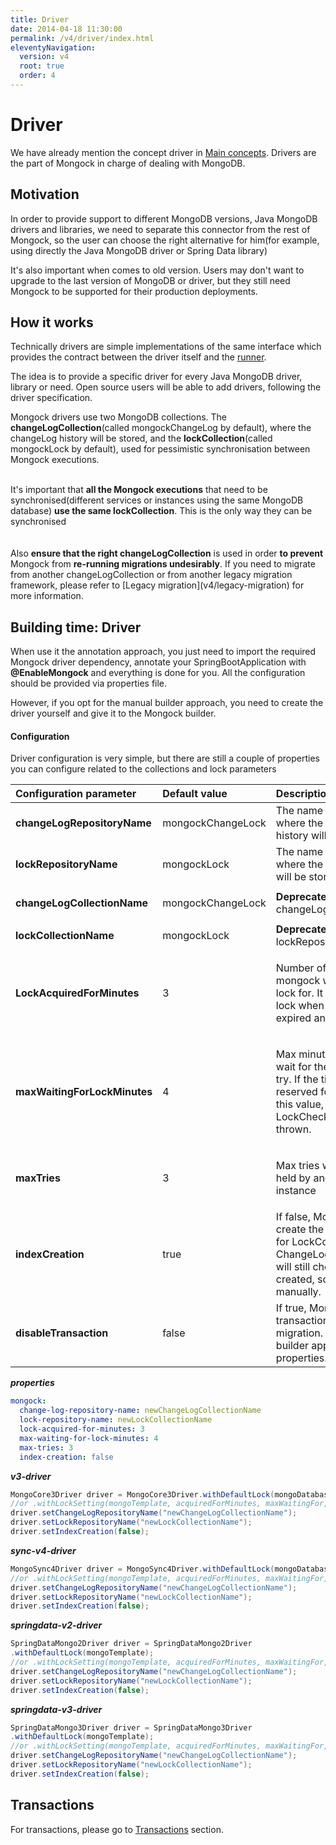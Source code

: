 ```yaml
---
title: Driver
date: 2014-04-18 11:30:00 
permalink: /v4/driver/index.html
eleventyNavigation:
  version: v4
  root: true
  order: 4
---
```


# Driver

We have already mention the concept driver in [Main concepts](/v4/main-concepts#driver). Drivers are the part of Mongock in charge of dealing with MongoDB.

## Motivation

In order to provide support to different MongoDB versions, Java MongoDB drivers and libraries, we need to separate this connector from the rest of Mongock, so the user can choose the right alternative for him(for example, using directly the Java MongoDB driver or Spring Data library)

It's also important when comes to old version. Users may don't want to upgrade to the last version of MongoDB or driver, but they still need Mongock to be supported for their production deployments.

## How it works

Technically drivers are simple implementations of the same interface which provides the contract between the driver itself and the [runner](/v4/standalone).

The idea is to provide a specific driver for every Java MongoDB driver, library or need. Open source users will be able to add drivers, following the driver specification.

Mongock drivers use two MongoDB collections. The **changeLogCollection**(called mongockChangeLog by default), where the changeLog history will be stored, and the **lockCollection**(called mongockLock by default), used for pessimistic synchronisation between Mongock executions.
<br><br>
<div class="tip">
It's important that <b>all the Mongock executions</b> that need to be synchronised(different services or instances using the same MongoDB database) <b>use the same lockCollection</b>. This is the only way they can be synchronised
</div>
<br><br>

<div class="tip">
Also <b>ensure that the right changeLogCollection</b> is used in order <b>to prevent</b> Mongock from <b>re-running migrations undesirably</b>. If you need to migrate from another changeLogCollection or from another legacy migration framework, please refer to [Legacy migration](v4/legacy-migration) for more information.
</div>

## Building time: Driver

When use it the annotation approach, you just need to import the required Mongock driver dependency, annotate your SpringBootApplication with **@EnableMongock** and everything is done for you.  All the configuration should be provided via properties file.

However, if you opt for the manual builder approach, you need to create the driver yourself and give it to the Mongock builder.

#### Configuration

Driver configuration is very simple, but there are still a couple of properties you can configure related to the collections and lock parameters

<table>
  <thead>
    <tr>
      <th style="text-align:left">Configuration parameter</th>
      <th style="text-align:left">Default value</th>
      <th style="text-align:left">Description</th>
    </tr>
  </thead>
  <tbody>
    <tr>
      <td style="text-align:left"><b>changeLogRepositoryName</b>
      </td>
      <td style="text-align:left">mongockChangeLock</td>
      <td style="text-align:left">The name of the repository where the change log history will be stored</td>
    </tr>
    <tr>
      <td style="text-align:left"><b>lockRepositoryName</b>
      </td>
      <td style="text-align:left">mongockLock</td>
      <td style="text-align:left">The name of the repository where the pessimistic lock will be stored stored</td>
    </tr>
    <tr>
      <td style="text-align:left">
        <p></p>
        <p><b>changeLogCollectionName</b>
        </p>
      </td>
      <td style="text-align:left">mongockChangeLock</td>
      <td style="text-align:left"><b>Deprecated. </b>Use changeLogRepositoryName</td>
    </tr>
    <tr>
      <td style="text-align:left"><b>lockCollectionName</b>
      </td>
      <td style="text-align:left">mongockLock</td>
      <td style="text-align:left"><b>Deprecated. </b>Use lockRepositoryName</td>
    </tr>
    <tr>
      <td style="text-align:left"><b>LockAcquiredForMinutes</b>
      </td>
      <td style="text-align:left">3</td>
      <td style="text-align:left">
        <p></p>
        <p>Number of minutes mongock will acquire the lock for. It will refresh the
          lock when is close to be expired anyway</p>
      </td>
    </tr>
    <tr>
      <td style="text-align:left"><b>maxWaitingForLockMinutes</b>
      </td>
      <td style="text-align:left">4</td>
      <td style="text-align:left">
        <p></p>
        <p>Max minutes mongock will wait for the lock in every try. If the time the
          lock is reserved for is greater than this value, a LockCheckException is
          thrown.</p>
      </td>
    </tr>
    <tr>
      <td style="text-align:left"><b>maxTries</b>
      </td>
      <td style="text-align:left">3</td>
      <td style="text-align:left">
        <p></p>
        <p>Max tries when the lock is held by another mongock instance</p>
      </td>
    </tr>
    <tr>
      <td style="text-align:left"><b>indexCreation</b>
      </td>
      <td style="text-align:left">true</td>
      <td style="text-align:left">If false, Mongock won&apos;t create the required indexes for LockCollection
        and ChangeLogCollection.But it will still check they are created, so you
        must do it manually.</td>
    </tr>
    <tr>
      <td style="text-align:left"><b>disableTransaction</b>
      </td>
      <td style="text-align:left">false</td>
      <td style="text-align:left">If true, Mongock won&apos;t use transactions to perform the migration.
        Only available for builder approach, no properties.</td>
    </tr>
  </tbody>
</table>


***properties***
```yaml
mongock:
  change-log-repository-name: newChangeLogCollectionName
  lock-repository-name: newLockCollectionName
  lock-acquired-for-minutes: 3
  max-waiting-for-lock-minutes: 4
  max-tries: 3
  index-creation: false
```


***v3-driver***
```java
MongoCore3Driver driver = MongoCore3Driver.withDefaultLock(mongoDatabase);
//or .withLockSetting(mongoTemplate, acquiredForMinutes, maxWaitingFor, maxTries);
driver.setChangeLogRepositoryName("newChangeLogCollectionName");
driver.setLockRepositoryName("newLockCollectionName");
driver.setIndexCreation(false);
```


***sync-v4-driver***
```java
MongoSync4Driver driver = MongoSync4Driver.withDefaultLock(mongoDatabase);
//or .withLockSetting(mongoTemplate, acquiredForMinutes, maxWaitingFor, maxTries);
driver.setChangeLogRepositoryName("newChangeLogCollectionName");
driver.setLockRepositoryName("newLockCollectionName");
driver.setIndexCreation(false);
```


***springdata-v2-driver***
```java
SpringDataMongo2Driver driver = SpringDataMongo2Driver
.withDefaultLock(mongoTemplate);
//or .withLockSetting(mongoTemplate, acquiredForMinutes, maxWaitingFor, maxTries);
driver.setChangeLogRepositoryName("newChangeLogCollectionName");
driver.setLockRepositoryName("newLockCollectionName");
driver.setIndexCreation(false);
```


***springdata-v3-driver***
```java
SpringDataMongo3Driver driver = SpringDataMongo3Driver
.withDefaultLock(mongoTemplate);
//or .withLockSetting(mongoTemplate, acquiredForMinutes, maxWaitingFor, maxTries);
driver.setChangeLogRepositoryName("newChangeLogCollectionName");
driver.setLockRepositoryName("newLockCollectionName");
driver.setIndexCreation(false);
```


## Transactions

For transactions, please go to [Transactions](/v4/transactions) section.

